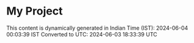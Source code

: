 # My Project

This content is dynamically generated in Indian Time (IST): 2024-06-04 00:03:39 IST
Converted to UTC: 2024-06-03 18:33:39 UTC
